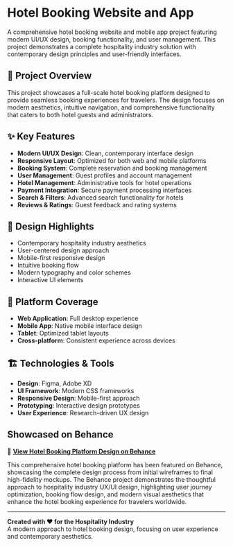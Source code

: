 # Hotel Booking Website and App

A comprehensive hotel booking website and mobile app project featuring modern UI/UX design, booking functionality, and user management. This project demonstrates a complete hospitality industry solution with contemporary design principles and user-friendly interfaces.

## 🏨 Project Overview

This project showcases a full-scale hotel booking platform designed to provide seamless booking experiences for travelers. The design focuses on modern aesthetics, intuitive navigation, and comprehensive functionality that caters to both hotel guests and administrators.

## ✨ Key Features

- **Modern UI/UX Design**: Clean, contemporary interface design
- **Responsive Layout**: Optimized for both web and mobile platforms
- **Booking System**: Complete reservation and booking management
- **User Management**: Guest profiles and account management
- **Hotel Management**: Administrative tools for hotel operations
- **Payment Integration**: Secure payment processing interfaces
- **Search & Filters**: Advanced search functionality for hotels
- **Reviews & Ratings**: Guest feedback and rating systems

## 🎨 Design Highlights

- Contemporary hospitality industry aesthetics
- User-centered design approach
- Mobile-first responsive design
- Intuitive booking flow
- Modern typography and color schemes
- Interactive UI elements

## 📱 Platform Coverage

- **Web Application**: Full desktop experience
- **Mobile App**: Native mobile interface design
- **Tablet**: Optimized tablet layouts
- **Cross-platform**: Consistent experience across devices

## 🏗️ Technologies & Tools

- **Design**: Figma, Adobe XD
- **UI Framework**: Modern CSS frameworks
- **Responsive Design**: Mobile-first approach
- **Prototyping**: Interactive design prototypes
- **User Experience**: Research-driven UX design

## Showcased on Behance

🏨 **[View Hotel Booking Platform Design on Behance](https://www.behance.net/gallery/hotel-booking-website-and-app)**

This comprehensive hotel booking platform has been featured on Behance, showcasing the complete design process from initial wireframes to final high-fidelity mockups. The Behance project demonstrates the thoughtful approach to hospitality industry UX/UI design, highlighting user journey optimization, booking flow design, and modern visual aesthetics that enhance the hotel booking experience for travelers worldwide.

---

**Created with ❤️ for the Hospitality Industry**  
A modern approach to hotel booking design, focusing on user experience and contemporary aesthetics.
